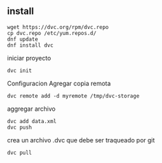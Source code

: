 ## install
~~~shell
wget https://dvc.org/rpm/dvc.repo
cp dvc.repo /etc/yum.repos.d/
dnf update
dnf install dvc
~~~
iniciar proyecto
~~~shell
dvc init
~~~

Configuracion
Agregar copia remota
~~~shell
dvc remote add -d myremote /tmp/dvc-storage
~~~
aggregar archivo
~~~shell
dvc add data.xml
dvc push
~~~
crea un archivo .dvc que debe ser traqueado por git

~~~shell
dvc pull
~~~
